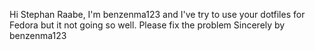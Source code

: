 Hi Stephan Raabe, I'm benzenma123 and I've try to use your dotfiles for Fedora but it not going so well. Please fix the problem
Sincerely
by benzenma123

